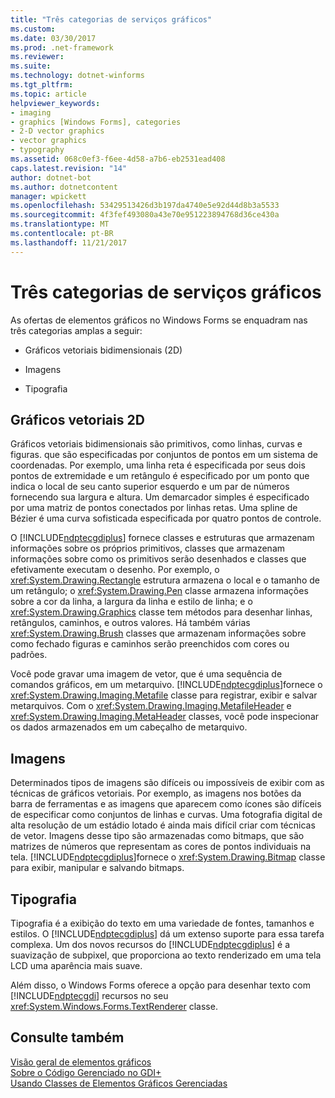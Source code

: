 ```yaml
---
title: "Três categorias de serviços gráficos"
ms.custom: 
ms.date: 03/30/2017
ms.prod: .net-framework
ms.reviewer: 
ms.suite: 
ms.technology: dotnet-winforms
ms.tgt_pltfrm: 
ms.topic: article
helpviewer_keywords:
- imaging
- graphics [Windows Forms], categories
- 2-D vector graphics
- vector graphics
- typography
ms.assetid: 068c0ef3-f6ee-4d58-a7b6-eb2531ead408
caps.latest.revision: "14"
author: dotnet-bot
ms.author: dotnetcontent
manager: wpickett
ms.openlocfilehash: 53429513426d3b197da4740e5e92d44d8b3a5533
ms.sourcegitcommit: 4f3fef493080a43e70e951223894768d36ce430a
ms.translationtype: MT
ms.contentlocale: pt-BR
ms.lasthandoff: 11/21/2017
---
```

# <a name="three-categories-of-graphics-services"></a>Três categorias de serviços gráficos
As ofertas de elementos gráficos no Windows Forms se enquadram nas três categorias amplas a seguir:  
  
-   Gráficos vetoriais bidimensionais (2D)  
  
-   Imagens  
  
-   Tipografia  
  
## <a name="2-d-vector-graphics"></a>Gráficos vetoriais 2D  
 Gráficos vetoriais bidimensionais são primitivos, como linhas, curvas e figuras. que são especificadas por conjuntos de pontos em um sistema de coordenadas. Por exemplo, uma linha reta é especificada por seus dois pontos de extremidade e um retângulo é especificado por um ponto que indica o local de seu canto superior esquerdo e um par de números fornecendo sua largura e altura. Um demarcador simples é especificado por uma matriz de pontos conectados por linhas retas. Uma spline de Bézier é uma curva sofisticada especificada por quatro pontos de controle.  
  
 O [!INCLUDE[ndptecgdiplus](../../../../includes/ndptecgdiplus-md.md)] fornece classes e estruturas que armazenam informações sobre os próprios primitivos, classes que armazenam informações sobre como os primitivos serão desenhados e classes que efetivamente executam o desenho. Por exemplo, o <xref:System.Drawing.Rectangle> estrutura armazena o local e o tamanho de um retângulo; o <xref:System.Drawing.Pen> classe armazena informações sobre a cor da linha, a largura da linha e estilo de linha; e o <xref:System.Drawing.Graphics> classe tem métodos para desenhar linhas, retângulos, caminhos, e outros valores. Há também várias <xref:System.Drawing.Brush> classes que armazenam informações sobre como fechado figuras e caminhos serão preenchidos com cores ou padrões.  
  
 Você pode gravar uma imagem de vetor, que é uma sequência de comandos gráficos, em um metarquivo. [!INCLUDE[ndptecgdiplus](../../../../includes/ndptecgdiplus-md.md)]fornece o <xref:System.Drawing.Imaging.Metafile> classe para registrar, exibir e salvar metarquivos. Com o <xref:System.Drawing.Imaging.MetafileHeader> e <xref:System.Drawing.Imaging.MetaHeader> classes, você pode inspecionar os dados armazenados em um cabeçalho de metarquivo.  
  
## <a name="imaging"></a>Imagens  
 Determinados tipos de imagens são difíceis ou impossíveis de exibir com as técnicas de gráficos vetoriais. Por exemplo, as imagens nos botões da barra de ferramentas e as imagens que aparecem como ícones são difíceis de especificar como conjuntos de linhas e curvas. Uma fotografia digital de alta resolução de um estádio lotado é ainda mais difícil criar com técnicas de vetor. Imagens desse tipo são armazenadas como bitmaps, que são matrizes de números que representam as cores de pontos individuais na tela. [!INCLUDE[ndptecgdiplus](../../../../includes/ndptecgdiplus-md.md)]fornece o <xref:System.Drawing.Bitmap> classe para exibir, manipular e salvando bitmaps.  
  
## <a name="typography"></a>Tipografia  
 Tipografia é a exibição do texto em uma variedade de fontes, tamanhos e estilos. O [!INCLUDE[ndptecgdiplus](../../../../includes/ndptecgdiplus-md.md)] dá um extenso suporte para essa tarefa complexa. Um dos novos recursos do [!INCLUDE[ndptecgdiplus](../../../../includes/ndptecgdiplus-md.md)] é a suavização de subpixel, que proporciona ao texto renderizado em uma tela LCD uma aparência mais suave.  
  
 Além disso, o Windows Forms oferece a opção para desenhar texto com [!INCLUDE[ndptecgdi](../../../../includes/ndptecgdi-md.md)] recursos no seu <xref:System.Windows.Forms.TextRenderer> classe.  
  
## <a name="see-also"></a>Consulte também  
 [Visão geral de elementos gráficos](../../../../docs/framework/winforms/advanced/graphics-overview-windows-forms.md)  
 [Sobre o Código Gerenciado no GDI+](../../../../docs/framework/winforms/advanced/about-gdi-managed-code.md)  
 [Usando Classes de Elementos Gráficos Gerenciadas](../../../../docs/framework/winforms/advanced/using-managed-graphics-classes.md)
